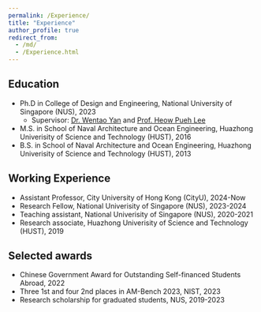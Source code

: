 ```yaml
---
permalink: /Experience/
title: "Experience"
author_profile: true
redirect_from: 
  - /md/
  - /Experience.html
---
```


Education
---
* Ph.D in College of Design and Engineering, National University of Singapore (NUS), 2023
  * Supervisor: [Dr. Wentao Yan](https://cde.nus.edu.sg/me/staff/yan-wentao/) and [Prof. Heow Pueh Lee](https://cde.nus.edu.sg/me/staff/lee-heow-pueh/)
* M.S. in School of Naval Architecture and Ocean Engineering, Huazhong Univerisity of Science and Technology (HUST), 2016
* B.S. in School of Naval Architecture and Ocean Engineering, Huazhong Univerisity of Science and Technology (HUST), 2013

Working Experience
---
* Assistant Professor, City University of Hong Kong (CityU), 2024-Now
* Research Fellow, National Univerisity of Singapore (NUS), 2023-2024
* Teaching assistant, National Univerisity of Singapore (NUS), 2020-2021
* Research associate, Huazhong Univerisity of Science and Technology (HUST), 2019

Selected awards
---
* Chinese Government Award for Outstanding Self-financed Students Abroad, 2022
* Three 1st and four 2nd places in AM-Bench 2023, NIST, 2023
* Research scholarship for graduated students, NUS, 2019-2023
